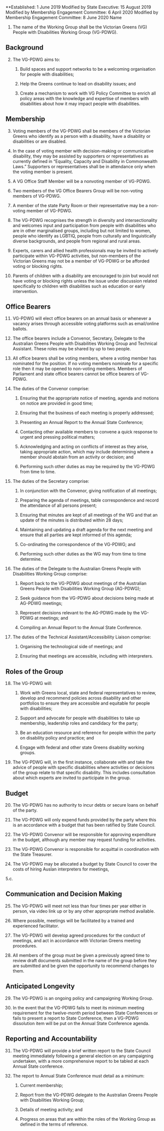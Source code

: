 **Established: 1 June 2019
Modified by State Executive: 15 August 2019
Modified by Membership Engagement Committee: 6 April 2020
Modified by Membership Engagement Committee: 8 June 2020
Name

1. The name of the Working Group shall be the Victorian Greens (VG) People with Disabilities Working Group (VG-PDWG).

## Background


2. The VG-PDWG aims to:

    1. Build spaces and support networks to be a welcoming organisation for people with disabilities;

    2. Help the Greens continue to lead on disability issues; and

    3. Create a mechanism to work with VG Policy Committee to enrich all policy areas with the knowledge and expertise of members with disabilities about how it may impact people with disabilities.

## Membership


3. Voting members of the VG-PDWG shall be members of the Victorian Greens who identify as a person with a disability, have a disability or disabilities or are disabled.

4. In the case of voting member with decision-making or communicative disability, they may be assisted by supporters or representatives as currently defined in “Equality, Capacity and Disability in Commonwealth Laws.” Supporters or representatives shall be in attendance only when the voting member is present.

5. A VG Office Staff Member will be a nonvoting member of VG-PDWG.

6. Two members of the VG Office Bearers Group will be non-voting members of VG-PDWG.

7. A member of the state Party Room or their representative may be a non-voting member of VG-PDWG.

8. The VG-PDWG recognises the strength in diversity and intersectionality and welcomes input and participation from people with disabilities who are in other marginalised groups, including but not limited to women, people who identify as LGBTIQ, people from culturally and linguistically diverse backgrounds, and people from regional and rural areas.

9. Experts, carers and allied health professionals may be invited to actively participate within VG-PDWG activities, but non-members of the Victorian Greens may not be a member of VG-PDWG or be afforded voting or blocking rights.

10. Parents of children with a disability are encouraged to join but would not have voting or blocking rights unless the issue under discussion related specifically to children with disabilities such as education or early intervention.

## Office Bearers

11. VG-PDWG will elect office bearers on an annual basis or whenever a vacancy arises through accessible voting platforms such as email/online ballots.

12. The office bearers include a Convenor, Secretary, Delegate to the Australian Greens People with Disabilities Working Group and Technical Assistant. These roles may be shared by up to two people.

13. All office bearers shall be voting members, where a voting member has nominated for the position. If no voting members nominate for a specific role then it may be opened to non-voting members. Members of Parliament and state office bearers cannot be office bearers of VG-PDWG.

14. The duties of the Convenor comprise:

    1. Ensuring that the appropriate notice of meeting, agenda and motions on notice are provided in good time;

    2. Ensuring that the business of each meeting is properly addressed;

    3. Presenting an Annual Report to the Annual State Conference;

    4. Contacting other available members to convene a quick response to urgent and pressing political matters;

    5. Acknowledging and acting on conflicts of interest as they arise, taking appropriate action, which may include determining where a member should abstain from an activity or decision; and

    6. Performing such other duties as may be required by the VG-PDWG from time to time.

15. The duties of the Secretary comprise:

    1. In conjunction with the Convenor, giving notification of all meetings;

    2. Preparing the agenda of meetings, table correspondence and record the attendance of all persons present;

    3. Ensuring that minutes are kept of all meetings of the WG and that an update of the minutes is distributed within 28 days;

    4. Maintaining and updating a draft agenda for the next meeting and ensure that all parties are kept informed of this agenda;

    5. Co-ordinating the correspondence of the VG-PDWG; and

    6. Performing such other duties as the WG may from time to time determine.

16. The duties of the Delegate to the Australian Greens People with Disabilities Working Group comprise:

    1. Report back to the VG-PDWG about meetings of the Australian Greens People with Disabilities Working Group (AG-PDWG);

    2. Seek guidance from the VG-PDWG about decisions being made at AG-PDWG meetings;

    3. Represent decisions relevant to the AG-PDWG made by the VG-PDWG at meetings; and

    4. Compiling an Annual Report to the Annual State Conference.

17. The duties of the Technical Assistant/Accessibility Liaison comprise:

    1. Organising the technological side of meetings; and

    2. Ensuring that meetings are accessible, including with interpreters.

## Roles of the Group


18. The VG-PDWG will:

    1. Work with Greens local, state and federal representatives to review, develop and recommend policies across disability and other portfolios to ensure they are accessible and equitable for people with disabilities;

    2. Support and advocate for people with disabilities to take up membership, leadership roles and candidacy for the party;

    3. Be an education resource and reference for people within the party on disability policy and practice; and

    4. Engage with federal and other state Greens disability working groups.

19. The VG-PDWG will, in the first instance, collaborate with and take the advice of people with specific disabilities where activities or decisions of the group relate to that specific disability. This includes consultation about which experts are invited to participate in the group.

## Budget

20. The VG-PDWG has no authority to incur debts or secure loans on behalf of the party.

21. The VG-PDWG will only expend funds provided by the party where this is an accordance with a budget that has been ratified by State Council.

22. The VG-PDWG Convenor will be responsible for approving expenditure in the budget, although any member may request funding for activities.

23. The VG-PDWG Convenor is responsible for acquittal in coordination with the State Treasurer.

24. The VG-PDWG may be allocated a budget by State Council to cover the costs of hiring Auslan interpreters for meetings,

5.c.

## Communication and Decision Making


25. The VG-PDWG will meet not less than four times per year either in person, via video link up or by any other appropriate method available.

26. Where possible, meetings will be facilitated by a trained and experienced facilitator.

27. The VG-PDWG will develop agreed procedures for the conduct of meetings, and act in accordance with Victorian Greens meeting procedures.

28. All members of the group must be given a previously agreed time to review draft documents submitted in the name of the group before they are submitted and be given the opportunity to recommend changes to them.

## Anticipated Longevity

29. The VG-PDWG is an ongoing policy and campaigning Working Group.

30. In the event that the VG-PDWG fails to meet its minimum meeting requirement for the twelve-month period between State Conferences or fails to present a report to State Conference, then a VG-PDWG dissolution item will be put on the Annual State Conference agenda.

## Reporting and Accountability

31. The VG-PDWG will provide a brief written report to the State Council meeting immediately following a general election on any campaigning undertaken, with a more comprehensive report to be tabled at each Annual State conference.

32. The report to Annual State Conference must detail as a minimum:

    1. Current membership;

    2. Report from the VG-PDWG delegate to the Australian Greens People with Disabilities Working Group;

    3. Details of meeting activity; and

    4. Progress on areas that are within the roles of the Working Group as defined in the terms of reference.


